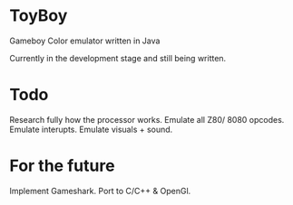 ToyBoy
======

Gameboy Color emulator written in Java

Currently in the development stage and still being written.


Todo
=====

Research fully how the processor works.
Emulate all Z80/ 8080 opcodes.
Emulate interupts.
Emulate visuals + sound.



For the future
===============

Implement Gameshark.
Port to C/C++ & OpenGl.
